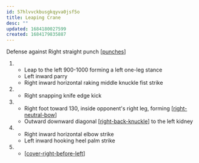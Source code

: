 ```yaml
---
id: 57hlvvckbusgkqyva0jsf5o
title: Leaping Crane
desc: ""
updated: 1684180027599
created: 1684179835887
---
```


Defense against Right straight punch
[[punches]]

1. - Leap to the left 900-1000 forming a left one-leg stance
   - Left inward parry
   - Right inward horizontal raking middle knuckle fist strike
2. - Right snapping knife edge kick
3. - Right foot toward 130, inside opponent's right leg, forming [[right-neutral-bow]]
   - Outward downward diagonal [[right-back-knuckle]] to the left kidney
4. - Right inward horizontal elbow strike
   - Left inward hooking heel palm strike
5. - [[cover-right-before-left]]




[//begin]: # "Autogenerated link references for markdown compatibility"
[punches]: ../web-of-knowledge-🕸💡/punches.md "Web of Knowledge: Punches"
[right-neutral-bow]: ../single-techniques/right-neutral-bow.md "Right Neutral Bow"
[right-back-knuckle]: ../single-techniques/right-back-knuckle.md "Right Back Knuckle"
[cover-right-before-left]: ../single-techniques/cover-right-before-left.md "Cover Right before Left"
[//end]: # "Autogenerated link references"